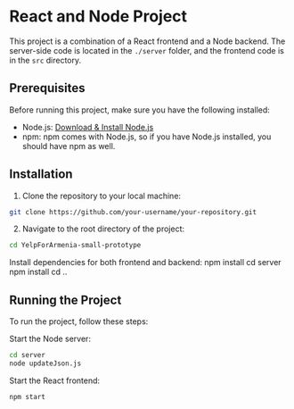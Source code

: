 # React and Node Project

This project is a combination of a React frontend and a Node backend. The server-side code is located in the `./server` folder, and the frontend code is in the `src` directory.

## Prerequisites

Before running this project, make sure you have the following installed:

- Node.js: [Download & Install Node.js](https://nodejs.org/en/download/)
- npm: npm comes with Node.js, so if you have Node.js installed, you should have npm as well.

## Installation

1. Clone the repository to your local machine:

```bash
git clone https://github.com/your-username/your-repository.git
```

2. Navigate to the root directory of the project:

```bash
cd YelpForArmenia-small-prototype
```

Install dependencies for both frontend and backend:
npm install
cd server
npm install
cd ..

## Running the Project
To run the project, follow these steps:

Start the Node server:
```bash
cd server
node updateJson.js
```

Start the React frontend:
```bash
npm start
```

